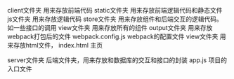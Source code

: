 client文件夹  用来存放前端代码
	static文件夹  用来存放前端逻辑代码和静态文件
		js文件夹  用来存放逻辑代码
			store文件夹  用来存放组件和后端交互的逻辑代码。如一些接口的调用
			view文件夹  用来存放所有的组件
		output文件夹  用来存放webpack打包后的文件
		webpack.config.js  webpack的配置文件
	view文件夹  用来存放html文件，
		index.html  主页

server文件夹  后端文件夹，用来存放和数据库的交互和接口的封装
app.js  项目的入口文件
